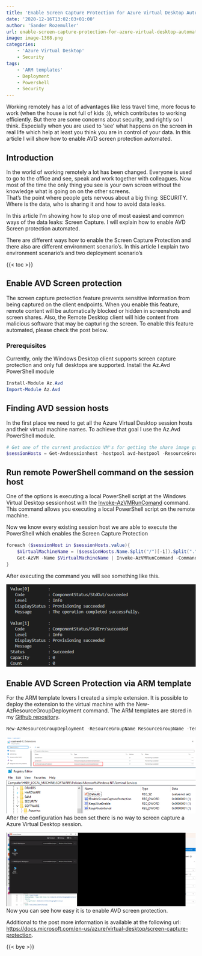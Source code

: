 ```yaml
---
title: 'Enable Screen Capture Protection for Azure Virtual Desktop Automated'
date: '2020-12-16T13:02:03+01:00'
author: 'Sander Rozemuller'
url: enable-screen-capture-protection-for-azure-virtual-desktop-automated
image: image-1368.png
categories:
    - 'Azure Virtual Desktop'
    - Security
tags:
    - 'ARM templates'
    - Deployment
    - Powershell
    - Security
---
```


Working remotely has a lot of advantages like less travel time, more focus to work (when the house is not full of kids :)), which contributes to working efficiently. But there are some concerns about security, and rightly so I think. Especially when you are used to ‘see’ what happens on the screen in real life which help at least you think you are in control of your data. In this article I will show how to enable AVD screen protection automated.

## Introduction

In the world of working remotely a lot has been changed. Everyone is used to go to the office and see, speak and work together with colleagues. Now most of the time the only thing you see is your own screen without the knowledge what is going on on the other screens.   
That’s the point where people gets nervous about a big thing: SECURITY. Where is the data, who is sharing it and how to avoid data leaks.

In this article I’m showing how to stop one of most easiest and common ways of the data leaks: Screen Capture. I will explain how to enable AVD Screen protection automated.

There are different ways how to enable the Screen Capture Protection and there also are different environment scenario’s. In this article I explain two environment scenario’s and two deployment scenario’s

{{< toc >}}

## Enable AVD Screen protection 

The screen capture protection feature prevents sensitive information from being captured on the client endpoints. When you enable this feature, remote content will be automatically blocked or hidden in screenshots and screen shares. Also, the Remote Desktop client will hide content from malicious software that may be capturing the screen. To enable this feature automated, please check the post below.

### Prerequisites

Currently, only the Windows Desktop client supports screen capture protection and only full desktops are supported.
Install the Az.Avd PowerShell module

```powershell
Install-Module Az.Avd
Import-Module Az.Avd
```

## Finding AVD session hosts

In the first place we need to get all the Azure Virtual Desktop session hosts and their virtual machine names. To achieve that goal I use the Az.Avd PowerShell module.

```powershell
# Get one of the current production VM's for getting the share image gallery info
$sessionHosts = Get-Avdsessionhost -hostpool avd-hostpool -ResourceGroupName rg-demo-avd-01
```

## Run remote PowerShell command on the session host

One of the options is executing a local PowerShell script at the Windows Virtual Desktop sessionhost with the [Invoke-AzVMRunComand](https://docs.microsoft.com/en-us/powershell/module/az.compute/invoke-azvmruncommand?view=azps-5.2.0) command. This command allows you executing a local PowerShell script on the remote machine.

Now we know every existing session host we are able to execute the PowerShell which enables the Screen Capture Protection

```powershell
foreach ($sessionHost in $sessionHosts.value){
    $VirtualMachineName = ($sessionHosts.Name.Split("/")[-1]).Split(".")[0]
    Get-AzVM -Name $VirtualMachineName | Invoke-AzVMRunCommand -CommandId 'RunPowerShellScript' -ScriptPath [PathToLocalScript]
}
```

After executing the command you will see something like this.

![image-6](image-6.png)
## Enable AVD Screen Protection via ARM template

For the ARM template lovers I created a simple extension. It is possible to deploy the extension to the virtual machine with the New-AzResourceGroupDeployment command. The ARM templates are stored in my [Github repository](https://github.com/srozemuller/Windows-Virtual-Desktop/tree/master/Security).

```powershell
New-AzResourceGroupDeployment -ResourceGroupName ResourceGroupName -TemplateUri https://raw.githubusercontent.com/srozemuller/Windows-Virtual-Desktop/master/Security/Extensions/deploy-WvdScpExtension.json -vmName cust-wvd-1
```

![image-7](image-7.png)
![image-9](image-9.png)
After the configuration has been set there is no way to screen capture a Azure Virtual Desktop session.

![image-12](image-12.png)
Now you can see how easy it is to enable AVD screen protection.

Additional to the post more information is available at the following url: <https://docs.microsoft.com/en-us/azure/virtual-desktop/screen-capture-protection>.

{{< bye >}}